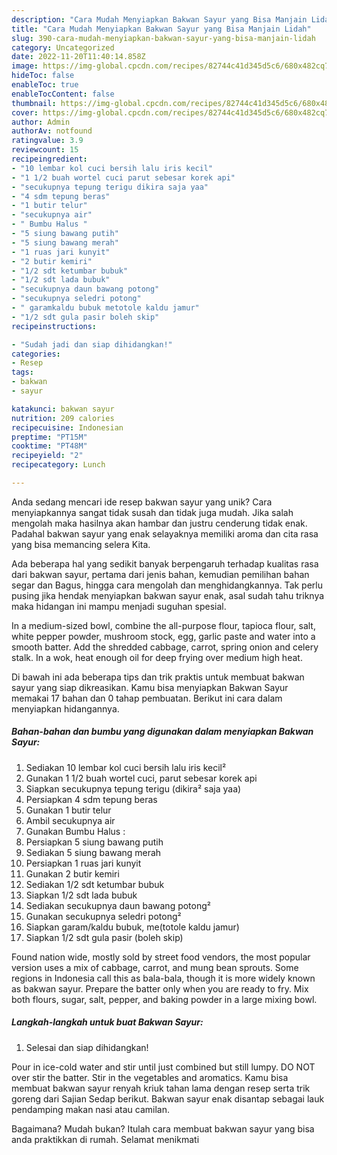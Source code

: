 ```yaml
---
description: "Cara Mudah Menyiapkan Bakwan Sayur yang Bisa Manjain Lidah"
title: "Cara Mudah Menyiapkan Bakwan Sayur yang Bisa Manjain Lidah"
slug: 390-cara-mudah-menyiapkan-bakwan-sayur-yang-bisa-manjain-lidah
category: Uncategorized
date: 2022-11-20T11:40:14.858Z
image: https://img-global.cpcdn.com/recipes/82744c41d345d5c6/680x482cq70/bakwan-sayur-foto-resep-utama.jpg
hideToc: false
enableToc: true
enableTocContent: false
thumbnail: https://img-global.cpcdn.com/recipes/82744c41d345d5c6/680x482cq70/bakwan-sayur-foto-resep-utama.jpg
cover: https://img-global.cpcdn.com/recipes/82744c41d345d5c6/680x482cq70/bakwan-sayur-foto-resep-utama.jpg
author: Admin
authorAv: notfound
ratingvalue: 3.9
reviewcount: 15
recipeingredient:
- "10 lembar kol cuci bersih lalu iris kecil"
- "1 1/2 buah wortel cuci parut sebesar korek api"
- "secukupnya tepung terigu dikira saja yaa"
- "4 sdm tepung beras"
- "1 butir telur"
- "secukupnya air"
- " Bumbu Halus "
- "5 siung bawang putih"
- "5 siung bawang merah"
- "1 ruas jari kunyit"
- "2 butir kemiri"
- "1/2 sdt ketumbar bubuk"
- "1/2 sdt lada bubuk"
- "secukupnya daun bawang potong"
- "secukupnya seledri potong"
- " garamkaldu bubuk metotole kaldu jamur"
- "1/2 sdt gula pasir boleh skip"
recipeinstructions:

- "Sudah jadi dan siap dihidangkan!"
categories:
- Resep
tags:
- bakwan
- sayur

katakunci: bakwan sayur 
nutrition: 209 calories
recipecuisine: Indonesian
preptime: "PT15M"
cooktime: "PT48M"
recipeyield: "2"
recipecategory: Lunch

---
```





Anda sedang mencari ide resep bakwan sayur yang unik? Cara menyiapkannya sangat tidak susah dan tidak juga mudah. Jika salah mengolah maka hasilnya akan hambar dan justru cenderung tidak enak. Padahal bakwan sayur yang enak selayaknya memiliki aroma dan cita rasa yang bisa memancing selera Kita.





Ada beberapa hal yang sedikit banyak berpengaruh terhadap kualitas rasa dari bakwan sayur, pertama dari jenis bahan, kemudian pemilihan bahan segar dan Bagus, hingga cara mengolah dan menghidangkannya. Tak perlu pusing jika hendak menyiapkan bakwan sayur enak,      asal sudah tahu triknya maka hidangan ini mampu menjadi suguhan spesial.














In a medium-sized bowl, combine the all-purpose flour, tapioca flour, salt, white pepper powder, mushroom stock, egg, garlic paste and water into a smooth batter. Add the shredded cabbage, carrot, spring onion and celery stalk. In a wok, heat enough oil for deep frying over medium high heat.






Di bawah ini ada beberapa tips dan trik praktis untuk membuat bakwan sayur yang siap dikreasikan. Kamu bisa menyiapkan Bakwan Sayur memakai 17 bahan dan 0 tahap pembuatan. Berikut ini cara dalam menyiapkan hidangannya.

<!--inarticleads1-->

##### Bahan-bahan dan bumbu yang digunakan dalam menyiapkan Bakwan Sayur:

1. Sediakan 10 lembar kol cuci bersih lalu iris kecil²
1. Gunakan 1 1/2 buah wortel cuci, parut sebesar korek api
1. Siapkan secukupnya tepung terigu (dikira² saja yaa)
1. Persiapkan 4 sdm tepung beras
1. Gunakan 1 butir telur
1. Ambil secukupnya air
1. Gunakan  Bumbu Halus :
1. Persiapkan 5 siung bawang putih
1. Sediakan 5 siung bawang merah
1. Persiapkan 1 ruas jari kunyit
1. Gunakan 2 butir kemiri
1. Sediakan 1/2 sdt ketumbar bubuk
1. Siapkan 1/2 sdt lada bubuk
1. Sediakan secukupnya daun bawang potong²
1. Gunakan secukupnya seledri potong²
1. Siapkan  garam/kaldu bubuk, me(totole kaldu jamur)
1. Siapkan 1/2 sdt gula pasir (boleh skip)


Found nation wide, mostly sold by street food vendors, the most popular version uses a mix of cabbage, carrot, and mung bean sprouts. Some regions in Indonesia call this as bala-bala, though it is more widely known as bakwan sayur. Prepare the batter only when you are ready to fry. Mix both flours, sugar, salt, pepper, and baking powder in a large mixing bowl. 

<!--inarticleads2-->

##### Langkah-langkah untuk buat Bakwan Sayur:


1. Selesai dan siap dihidangkan!

Pour in ice-cold water and stir until just combined but still lumpy. DO NOT over stir the batter. Stir in the vegetables and aromatics. Kamu bisa membuat bakwan sayur renyah kriuk tahan lama dengan resep serta trik goreng dari Sajian Sedap berikut. Bakwan sayur enak disantap sebagai lauk pendamping makan nasi atau camilan. 

Bagaimana? Mudah bukan? Itulah cara membuat bakwan sayur yang bisa anda praktikkan di rumah. Selamat menikmati
